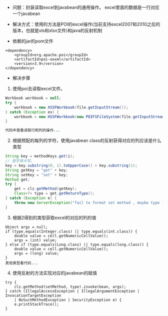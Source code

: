 - 问题：封装读取excel到javabean的通用操作。 excel里面的数据是一行对应一个javabean
- 解决方式：使用的方法是POI的excel操作(当前支持excel2007和2010之后的版本，也就是xls和xlsx文件)和java的反射机制

- 依赖的jar的pom文件

```
<dependency>
	<groupId>org.apache.poi</groupId>
	<artifactId>poi-ooxml</artifactId>
	<version>3.9</version>
</dependency>
```

- 解决步骤
1. 使用poi去读取excel文件。

```java
Workbook workbook = null;
try {
	workbook = new XSSFWorkbook(file.getInputStream());
} catch (Exception ex) {
	workbook = new HSSFWorkbook(new POIFSFileSystem(file.getInputStream()));
}

代码中查看读取行和列的操作...
```

2. 根据预配的每列的字符，使用javabean class的反射获得对应的列应该是什么类型

```java
String key = methodKeys.get(i);
// 首字母大写。
key = key.substring(0, 1).toUpperCase() + key.substring(1);
String getKey = "get" + key;
String setKey = "set" + key;
Method get;
try {
	get = clz.getMethod(getKey);
	Class<?> type = get.getReturnType();
} catch (Exception e) {
	throw new ServerException("fail to format set method , maybe type format mismatch for " + key);
}
```

3. 根据2得到的类型获取excel的对应的列的值

```
Object args = null;
if (type.equals(Integer.class) || type.equals(int.class)) {
	double value = cell.getNumericCellValue();
	args = (int) value;
} else if (type.equals(Long.class) || type.equals(long.class)) {
	double value = cell.getNumericCellValue();
	args = (long) value;
}
其他类型看代码...
```

4. 使用反射的方法实现对应的javabean的赋值

```
try {
	clz.getMethod(setMethod, type).invoke(bean, args);
} catch (IllegalAccessException | IllegalArgumentException | InvocationTargetException
	| NoSuchMethodException | SecurityException e) {
	e.printStackTrace();
}
```